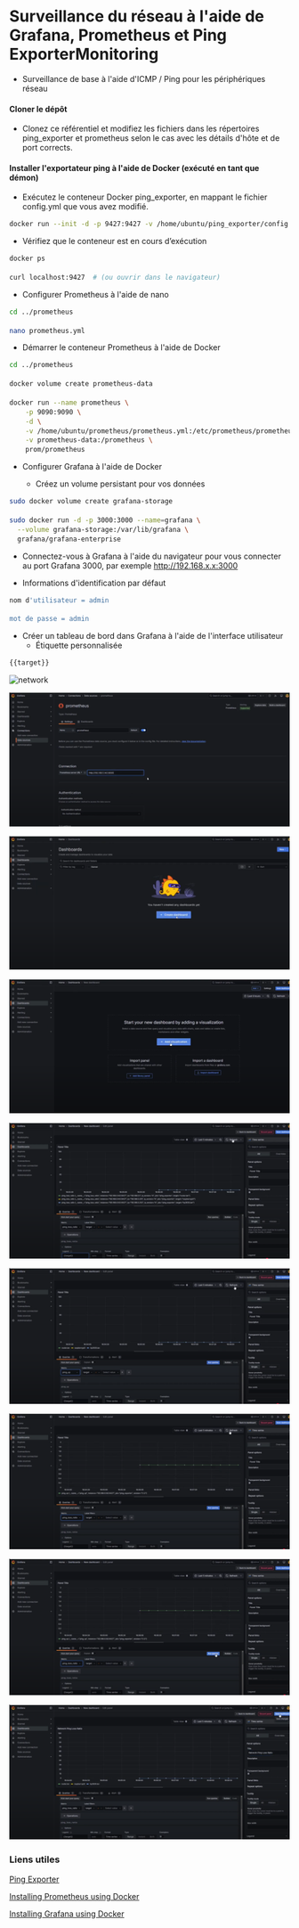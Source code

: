 # Surveillance du réseau à l'aide de Grafana, Prometheus et Ping ExporterMonitoring

- Surveillance de base à l'aide d'ICMP / Ping pour les périphériques réseau

#### Cloner le dépôt

- Clonez ce référentiel et modifiez les fichiers dans les répertoires ping_exporter et prometheus selon le cas avec les détails d'hôte et de port corrects.

#### Installer l'exportateur ping à l'aide de Docker (exécuté en tant que démon)

- Exécutez le conteneur Docker ping_exporter, en mappant le fichier config.yml que vous avez modifié.

```sh
docker run --init -d -p 9427:9427 -v /home/ubuntu/ping_exporter/config.yml:/config/config.yml --name ping_exporter czerwonk/ping_exporter
```

- Vérifiez que le conteneur est en cours d’exécution

```sh
docker ps

curl localhost:9427  # (ou ouvrir dans le navigateur)
```

- Configurer Prometheus à l'aide de nano

```sh
cd ../prometheus

nano prometheus.yml
```

- Démarrer le conteneur Prometheus à l'aide de Docker

```sh
cd ../prometheus

docker volume create prometheus-data

docker run --name prometheus \
    -p 9090:9090 \
    -d \
    -v /home/ubuntu/prometheus/prometheus.yml:/etc/prometheus/prometheus.yml \
    -v prometheus-data:/prometheus \
    prom/prometheus
```

- Configurer Grafana à l'aide de Docker

  - Créez un volume persistant pour vos données

```sh
sudo docker volume create grafana-storage

sudo docker run -d -p 3000:3000 --name=grafana \
  --volume grafana-storage:/var/lib/grafana \
  grafana/grafana-enterprise
```

- Connectez-vous à Grafana à l'aide du navigateur pour vous connecter au port Grafana 3000, par exemple http://192.168.x.x:3000

- Informations d'identification par défaut

```sh
nom d'utilisateur = admin

mot de passe = admin
```

- Créer un tableau de bord dans Grafana à l'aide de l'interface utilisateur
  - Étiquette personnalisée

```sh
{{target}}
```

![network](/)

![network](/Network-Prometheus-Grafana/Network/02.png)

![network](/Network-Prometheus-Grafana/Network/03.png)

![network](/Network-Prometheus-Grafana/Network/04.png)

![network](/Network-Prometheus-Grafana/Network/05.png)

![network](/Network-Prometheus-Grafana/Network/06.png)

![network](/Network-Prometheus-Grafana/Network/07.png)

![network](/Network-Prometheus-Grafana/Network/08.png)

![network](/Network-Prometheus-Grafana/Network/09.png)

### Liens utiles

[Ping Exporter](https://github.com/czerwonk/ping_exporter)

[Installing Prometheus using Docker](https://prometheus.io/docs/prometheus/latest/installation/#using-docker)

[Installing Grafana using Docker](https://grafana.com/docs/grafana/latest/setup-grafana/installation/docker/#run-grafana-docker-image)
